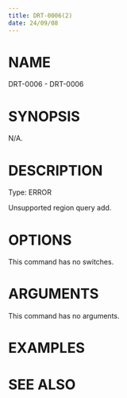```yaml
---
title: DRT-0006(2)
date: 24/09/08
---
```


# NAME

DRT-0006 - DRT-0006

# SYNOPSIS

N/A.

# DESCRIPTION

Type: ERROR

Unsupported region query add.

# OPTIONS

This command has no switches.

# ARGUMENTS

This command has no arguments.

# EXAMPLES

# SEE ALSO
